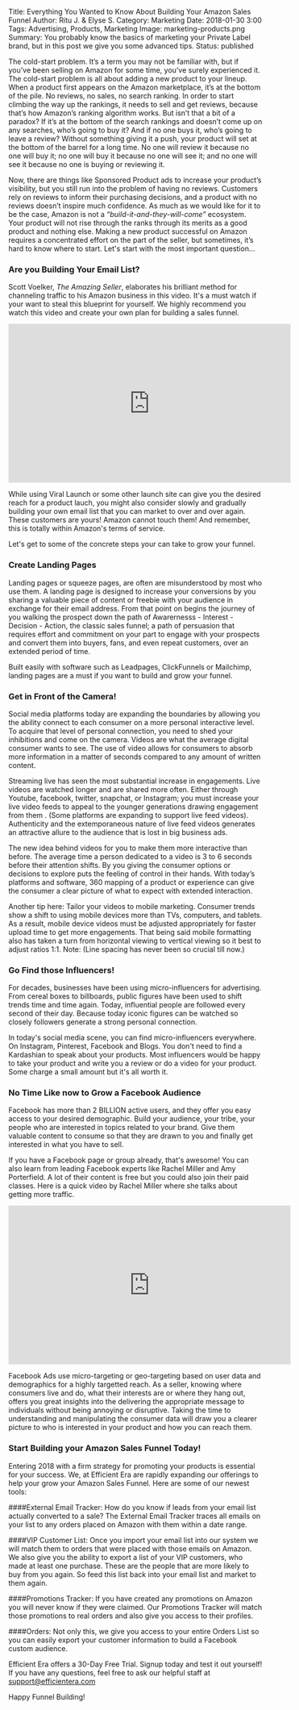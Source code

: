 Title: Everything You Wanted to Know About Building Your Amazon Sales Funnel
Author: Ritu J. & Elyse S.
Category: Marketing
Date: 2018-01-30 3:00
Tags: Advertising, Products, Marketing
Image: marketing-products.png
Summary: You probably know the basics of marketing your Private Label brand, but in this post we give you some advanced tips.
Status: published

The cold-start problem. It’s a term you may not be familiar with, but if you’ve been selling on Amazon for some time, you’ve surely experienced it. The cold-start problem is all about adding a new product to your lineup. When a product first appears on the Amazon marketplace, it’s at the bottom of the pile. No reviews, no sales, no search ranking. In order to start climbing the way up the rankings, it needs to sell and get reviews, because that’s how Amazon’s ranking algorithm works. But isn’t that a bit of a paradox? If it’s at the bottom of the search rankings and doesn’t come up on any searches, who’s going to buy it? And if no one buys it, who’s going to leave a review? Without something giving it a push, your product will set at the bottom of the barrel for a long time. No one will review it because no one will buy it; no one will buy it because no one will see it; and no one will see it because no one is buying or reviewing it.

Now, there are things like Sponsored Product ads to increase your product’s visibility, but you still run into the problem of having no reviews. Customers rely on reviews to inform their purchasing decisions, and a product with no reviews doesn’t inspire much confidence. As much as we would like for it to be the case, Amazon is not a *“build-it-and-they-will-come”* ecosystem. Your product will not rise through the ranks through its merits as a good product and nothing else. Making a new product successful on Amazon requires a concentrated effort on the part of the seller, but sometimes, it’s hard to know where to start. Let's start with the most important question...

### Are you Building Your Email List?

Scott Voelker, <i>The Amazing Seller</i>, elaborates his brilliant method for channeling traffic to his Amazon business in this video. It's a must watch if your want to steal this blueprint for yourself. We highly recommend you watch this video and create your own plan for building a sales funnel.

<p align="center">
<iframe src="https://www.facebook.com/plugins/video.php?href=https%3A%2F%2Fwww.facebook.com%2Ftheamazingseller%2Fvideos%2F805128766277824%2F&show_text=0&width=560" width="560" height="315" style="border:none;overflow:hidden" align="center" scrolling="no" frameborder="0" allowTransparency="true" allowFullScreen="true"></iframe>
</p>

While using Viral Launch or some other launch site can give you the desired reach for a product lauch, you might also consider slowly and gradually building your own email list that you can market to over and over again. These customers are yours! Amazon cannot touch them! And remember, this is totally within Amazon's terms of service.

Let's get to some of the concrete steps your can take to grow your funnel.

### Create Landing Pages ###
Landing pages or squeeze pages, are often are misunderstood by most who use them. A landing page is designed to increase your conversions by you sharing a valuable piece of content or freebie with your audience in exchange for their email address. From that point on begins the journey of you walking the prospect down the path of Awarernesss - Interest - Decision - Action, the classic sales funnel; a path of persuasion that requires effort and commitment on your part to engage with your prospects and convert them into buyers, fans, and even repeat customers, over an extended period of time.

Built easily with software such as Leadpages, ClickFunnels or Mailchimp, landing pages are a must if you want to build and grow your funnel.

### Get in Front of the Camera!
Social media platforms today are expanding the boundaries by allowing you the ability connect to each consumer on a more personal interactive level. To acquire that level of personal connection, you need to shed your inhibitions and come on the camera. Videos are what the average digital consumer wants to see. The use of video allows for consumers to absorb more information in a matter of seconds compared to any amount of written content.

Streaming live has seen the most substantial increase in engagements. Live videos are watched longer and are shared more often. Either through Youtube, facebook, twitter, snapchat, or Instagram; you must increase your live video feeds to appeal to the younger generations drawing engagement from them . (Some platforms are expanding to support live feed videos). Authenticity and the extemporaneous nature of live feed videos generates an attractive allure to the audience that is lost in big business ads.

The new idea behind videos for you to make them more interactive than before. The average time a person dedicated to a video is 3 to 6 seconds before their attention shifts. By you giving the consumer options or decisions to explore puts the feeling of control in their hands. With today’s platforms and software, 360 mapping of a product or experience can give the consumer a clear picture of what to expect with extended interaction.

Another tip here: Tailor your videos to mobile marketing. Consumer trends show a shift to using mobile devices more than TVs, computers, and tablets. As a result, mobile device videos must be adjusted appropriately for faster upload time to get more engagements. That being said mobile formatting also has taken a turn from horizontal viewing to vertical viewing so it best to adjust ratios 1:1. Note: (Line spacing has never been so crucial till now.)

### Go Find those Influencers! ###
For decades, businesses have been using micro-influencers for advertising. From cereal boxes to billboards, public figures have been used to shift trends time and time again. Today, influential people are followed every second of their day. Because today iconic figures can be watched so closely followers generate a strong personal connection.

In today's social media scene, you can find micro-influencers everywhere. On Instagram, Pinterest, Facebook and Blogs. You don't need to find a Kardashian to speak about your products. Most influencers would be happy to take your product and write you a review or do a video for your product. Some charge a small amount but it's all worth it.

### No Time Like now to Grow a Facebook Audience ###
Facebook has more than 2 BILLION active users, and they offer you easy access to your desired demographic. Build your audience, your tribe, your people who are interested in topics related to your brand. Give them valuable content to consume so that they are drawn to you and finally get interested in what you have to sell.

If you have a Facebook page or group already, that's awesome! You can also learn from leading Facebook experts like Rachel Miller and Amy Porterfield. A lot of their content is free but you could also join their paid classes. Here is a quick video by Rachel Miller where she talks about getting more traffic.

<p align="center">
<iframe width="560" height="315" src="https://www.youtube.com/embed/oiAacd4QVz0" frameborder="0" allow="autoplay; encrypted-media" allowfullscreen></iframe>
</p>

Facebook Ads use micro-targeting or geo-targeting based on user data and demographics for a highly targetted reach. As a seller, knowing where consumers live and do, what their interests are or where they hang out, offers you great insights into the delivering the appropriate message to individuals without being annoying or disruptive. Taking the time to understanding and manipulating the consumer data will draw you a clearer picture to who is interested in your product and how you can reach them.


### Start Building your Amazon Sales Funnel Today! ###
Entering 2018 with a firm strategy for promoting your products is essential for your success. We, at Efficient Era are rapidly expanding our offerings to help your grow your Amazon Sales Funnel. Here are some of our newest tools:

####External Email Tracker:
How do you know if leads from your email list actually converted to a sale? The External Email Tracker traces all emails on your list to any orders placed on Amazon with them within a date range.

####VIP Customer List:
Once you import your email list into our system we will match them to orders that were placed with those emails on Amazon. We also give you the ability to export a list of your VIP customers, who made at least one purchase. These are the people that are more likely to buy from you again. So feed this list back into your email list and market to them again.

####Promotions Tracker:
If you have created any promotions on Amazon you will never know if they were claimed. Our Promotions Tracker will match those promotions to real orders and also give you access to their profiles.

####Orders:
Not only this, we give you access to your entire Orders List so you can easily export your customer information to build a Facebook custom audience.

Efficient Era offers a 30-Day Free Trial. Signup today and test it out yourself! If you have any questions, feel free to ask our helpful staff at support@efficientera.com

Happy Funnel Building!
